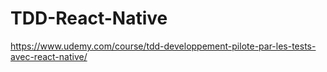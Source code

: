 # TDD-React-Native
https://www.udemy.com/course/tdd-developpement-pilote-par-les-tests-avec-react-native/
